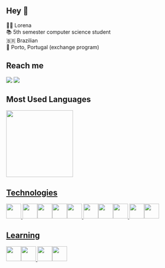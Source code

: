 ## Hey 👋
👩‍💻 Lorena <br>
📚 5th semester computer science student<br>
🇧🇷  Brazilian<br>
📍 Porto, Portugal (exchange program)<br>

## Reach me
<div>
<a href = "mailto:lorenamseabra@gmail.com"><img src="https://img.shields.io/badge/Gmail-D14836?style=for-the-badge&logo=gmail&logoColor=white" target="_blank"></a>
<a href="https://www.linkedin.com/in/seabralorena" target="_blank"><img src="https://img.shields.io/badge/-LinkedIn-%230077B5?style=for-the-badge&logo=linkedin&logoColor=white" target="_blank"></a>  
</div>

## Most Used Languages
<div>
<a href="https://github.com/lorenaaseabra">
<img height="180em" src="https://github-readme-stats.vercel.app/api/top-langs/?username=lorenaaseabra&layout=compact&langs_count=7&theme=dracula"/>
</div>
  
## Technologies
<img src="https://cdn.jsdelivr.net/gh/devicons/devicon/icons/javascript/javascript-plain.svg"  width="40" height="40"/>  <img src="https://cdn.jsdelivr.net/gh/devicons/devicon/icons/css3/css3-original.svg"  width="40" height="40"/><img src="https://cdn.jsdelivr.net/gh/devicons/devicon/icons/html5/html5-original.svg"  width="40" height="40"/><img src="https://cdn.jsdelivr.net/gh/devicons/devicon/icons/bootstrap/bootstrap-original.svg"  width="40" height="40"/><img src="https://cdn.jsdelivr.net/gh/devicons/devicon/icons/c/c-original.svg"  width="40" height="40"/>
<img src="https://cdn.jsdelivr.net/gh/devicons/devicon/icons/java/java-original.svg"  width="40" height="40"/><img src="https://cdn.jsdelivr.net/gh/devicons/devicon/icons/python/python-original.svg"  width="40" height="40"/><img src="https://cdn.jsdelivr.net/gh/devicons/devicon/icons/git/git-original.svg" width="40" height="40"/>  <img src="https://cdn.jsdelivr.net/gh/devicons/devicon/icons/figma/figma-original.svg"  width="40" height="40"/><img src="https://cdn.jsdelivr.net/gh/devicons/devicon/icons/github/github-original.svg"  width="40" height="40"/>

## Learning
<img src="https://cdn.jsdelivr.net/gh/devicons/devicon/icons/nodejs/nodejs-original.svg"  width="40" height="40"/><img src="https://cdn.jsdelivr.net/gh/devicons/devicon/icons/php/php-plain.svg"  width="40" height="40"/>
<img src="https://cdn.jsdelivr.net/gh/devicons/devicon/icons/react/react-original.svg"  width="40" height="40"/><img src="https://cdn.jsdelivr.net/gh/devicons/devicon/icons/mysql/mysql-original.svg" width="40" height="40" />




          
          
          
